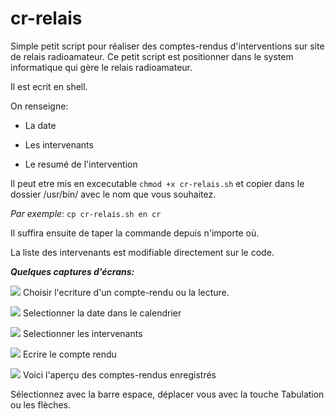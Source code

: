 # cr-relais

Simple petit script pour réaliser des comptes-rendus d'interventions sur site de relais radioamateur.
Ce petit script est positionner dans le system informatique qui gère le relais radioamateur.

Il est ecrit en shell.

On renseigne:

* La date

* Les intervenants

* Le resumé de l'intervention

Il peut etre mis en excecutable `chmod +x cr-relais.sh` et copier dans le dossier /usr/bin/ avec le nom que vous souhaitez.

_Par exemple:_ `cp cr-relais.sh en cr`

Il suffira ensuite de taper la commande depuis n'importe où.

La liste des intervenants est modifiable directement sur le code.

**_Quelques captures d'écrans:_**


![](http://blog.f8asb.com/wp-content/uploads/2022/08/cr01.png)
Choisir l'ecriture d'un compte-rendu ou la lecture.

![](http://blog.f8asb.com/wp-content/uploads/2022/08/cr02.png)
Selectionner la date dans le calendrier

![](http://blog.f8asb.com/wp-content/uploads/2022/08/cr03.png)
Selectionner les intervenants

![](http://blog.f8asb.com/wp-content/uploads/2022/08/cr04.png)
Ecrire le compte rendu

![](http://blog.f8asb.com/wp-content/uploads/2022/08/cr05.png)
Voici l'aperçu des comptes-rendus enregistrés

Sélectionnez avec la barre espace, déplacer vous avec la touche Tabulation ou les flèches.



